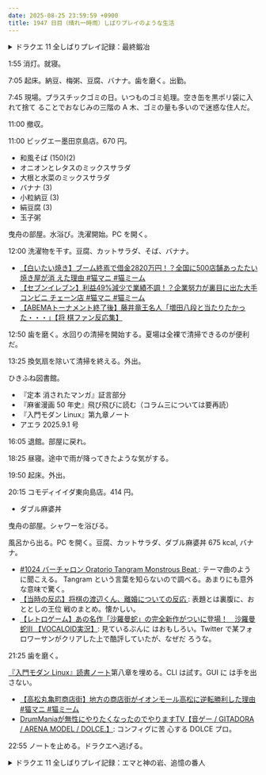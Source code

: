 ```yaml
---
date: 2025-08-25 23:59:59 +0900
title: 1947 日目（晴れ一時雨）しばりプレイのような生活
---
```


<details><summary>ドラクエ 11 全しばりプレイ記録：最終鍛冶</summary>
<p>ヒヒイロカネ、みかわしそう、いかずちのたま、やみのなみだ、ほしのカケラ、だいしんかのひせきを求めて世界を飛び回る。
ガスト狩り、古戦場、ウマレース、高台、校長……。</p>

<p>ネルセンから最後に得たレシピの武器をすべて鍛造する。いきなり＋３にするのが難しい武器があり、うちなおしの宝珠が 60 不足する。
それも鍛冶で賄う。しかも打ち直しが下手で玉をムダにする。</p>

<p>冒険の書の世界。ラダトームをクリア。試しに最後の冒険の書のボス戦をやってみたらけっこう簡単にやられる。またぞろ苦労しそうだ。</p>
</details>

1:55 消灯。就寝。

7:05 起床。納豆、梅粥、豆腐、バナナ。歯を磨く。出勤。

7:45 現場。プラスチックゴミの日。いつものゴミ処理。空き缶を黒ポリ袋に入れて捨て
ることでおなじみの三階の A 木、ゴミの量も多いので迷惑な住人だ。

11:00 撤収。

11:00 ビッグエー墨田京島店。670 円。

* 和風そば (150)(2)
* オニオンとレタスのミックスサラダ
* 大根と水菜のミックスサラダ
* バナナ (3)
* 小粒納豆 (3)
* 絹豆腐 (3)
* 玉子粥

曳舟の部屋。水浴び。洗濯開始。PC を開く。

12:00 洗濯物を干す。豆腐、カットサラダ、そば、バナナ。

* [【白いたい焼き】ブーム終焉で借金2820万円！？全国に500店舗あったたい焼き屋が消
  えた理由 #猫マニ #猫ミーム](https://www.youtube.com/watch?v=TftSq9EWe8s)
* [【セブンイレブン】利益49%減少で業績不調！？企業努力が裏目に出た大手コンビニ
  チェーン店 #猫マニ #猫ミーム](https://www.youtube.com/watch?v=sO71XKel14Y)
* [【ABEMAトーナメント終了後】藤井竜王名人「増田八段と当たりたかった・・・」【将
  棋ファン反応集】](https://www.youtube.com/watch?v=XXHdzB8AVC4)

12:50 歯を磨く。水回りの清掃を開始する。夏場は全裸で清掃できるのが便利だ。

13:25 換気扇を除いて清掃を終える。外出。

ひきふね図書館。

* 『定本 消されたマンガ』証言部分
* 『麻雀漫画 50 年史』飛び飛びに読む（コラム三については要再読）
* 『入門モダン Linux』第九章ノート
* アエラ 2025.9.1 号

16:05 退館。部屋に戻れ。

18:25 昼寝。途中で雨が降ってきたような気がする。

19:50 起床。外出。

20:15 コモディイイダ東向島店。414 円。

* ダブル麻婆丼

曳舟の部屋。シャワーを浴びる。

風呂から出る。PC を開く。豆腐、カットサラダ、ダブル麻婆丼 675 kcal, バナナ。

* [#1024 バーチャロン Oratorio Tangram Monstrous Beat
  ](https://www.youtube.com/watch?v=4HWHtrb-1d4): テーマ曲のように聞こえる。
  Tangram という言葉を知らないので調べる。あまりにも意外な意味で驚く。
* [【当時の反応】将棋の渡辺くん、離婚についての反応
  ](https://www.youtube.com/watch?v=Aw8LPJuN-6Q): 表題とは裏腹に、おととしの王位
  戦のまとめ。懐かしい。
* [【レトロゲーム】あの名作「沙羅曼蛇」の完全新作がついに登場！　沙羅曼蛇Ⅲ
  【VOCALOID実況】](https://www.youtube.com/watch?v=L78D34sd9w4): 見ているぶんに
  はおもしろい。Twitter で某フォロワーサンがクリアした上で酷評していたが、なぜだ
  ろうな。

21:25 歯を磨く。

[『入門モダン Linux』読書ノート][modern-linux]第八章を埋める。CLI は試す。GUI に
は手を出さない。

* [【高松丸亀町商店街】地方の商店街がイオンモール高松に逆転勝利した理由 #猫マニ
  #猫ミーム](https://www.youtube.com/watch?v=znZ0kDM9Bjw)
* [DrumManiaが無性にやりたくなったのでやりますTV【音ゲー / GITADORA / ARENA
  MODEL / DOLCE.】](https://www.youtube.com/watch?v=_OGTB0L4WLU): コンフィグに苦
  心する DOLCE プロ。

22:55 ノートを止める。ドラクエへ逃げる。

<details><summary>ドラクエ 11 全しばりプレイ記録：エマと神の岩、追憶の番人</summary>
<p>神の岩登頂イベントをこなす。相棒がエマだと途中の煙の魔物戦がけっこう危ない。</p>

<p>冒険の書の世界最終巻。追憶の番人戦。一体倒すとグッと楽になる。</p>

<p>第二層の天空チームがこれまでの全戦闘で一番キツイかもしれない。
初ターンで四人死亡が普通にある。圧倒的火力の後にマダンテとはどうなっているのだ。</p>
</details>

[modern-linux]: <https://gist.github.com/showa-yojyo/caf7c68a253184fd07ac5e78cf9270f8>
